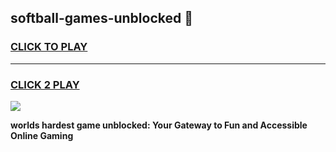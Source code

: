
## softball-games-unblocked 👋
<h3>
<a href="https://premium.freeplayer.one?title=softball-games-unblocked&ref=14F">CLICK TO PLAY</a></h3>
<hr>

<h3>
<a href="https://premium.freeplayer.one?title=softball-games-unblocked&ref=14F">CLICK 2 PLAY</a>
  
</h3>

<a href="https://premium.freeplayer.one?title=softball-games-unblocked&ref=12F/"><img src="https://clearcache.store/games.png"></a>


**worlds hardest game unblocked: Your Gateway to Fun and Accessible Online Gaming**
